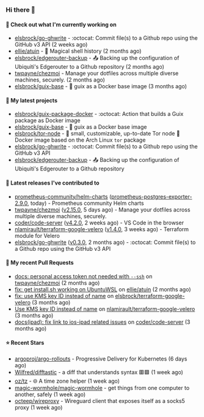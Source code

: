 ### Hi there 👋

#### 👷 Check out what I'm currently working on

- [elsbrock/go-ghwrite](https://github.com/elsbrock/go-ghwrite) - :octocat: Commit file(s) to a Github repo using the GitHub v3 API (2 weeks ago)
- [ellie/atuin](https://github.com/ellie/atuin) - 🐢 Magical shell history (2 months ago)
- [elsbrock/edgerouter-backup](https://github.com/elsbrock/edgerouter-backup) - :outbox_tray: Backing up the configuration of Ubiquiti&#39;s Edgerouter to a Github repository (2 months ago)
- [twpayne/chezmoi](https://github.com/twpayne/chezmoi) - Manage your dotfiles across multiple diverse machines, securely. (2 months ago)
- [elsbrock/guix-base](https://github.com/elsbrock/guix-base) - :whale: guix as a Docker base image (3 months ago)

#### 🌱 My latest projects

- [elsbrock/guix-package-docker](https://github.com/elsbrock/guix-package-docker) - :octocat: Action that builds a Guix package as Docker image
- [elsbrock/guix-base](https://github.com/elsbrock/guix-base) - :whale: guix as a Docker base image
- [elsbrock/tor-node](https://github.com/elsbrock/tor-node) - :rocket: small, customizable, up-to-date Tor node :whale: Docker image based on the Arch Linux `tor` package
- [elsbrock/go-ghwrite](https://github.com/elsbrock/go-ghwrite) - :octocat: Commit file(s) to a Github repo using the GitHub v3 API
- [elsbrock/edgerouter-backup](https://github.com/elsbrock/edgerouter-backup) - :outbox_tray: Backing up the configuration of Ubiquiti&#39;s Edgerouter to a Github repository

#### 🔭 Latest releases I've contributed to

- [prometheus-community/helm-charts](https://github.com/prometheus-community/helm-charts) ([prometheus-postgres-exporter-2.9.0](https://github.com/prometheus-community/helm-charts/releases/tag/prometheus-postgres-exporter-2.9.0), today) - Prometheus community Helm charts
- [twpayne/chezmoi](https://github.com/twpayne/chezmoi) ([v2.15.0](https://github.com/twpayne/chezmoi/releases/tag/v2.15.0), 5 days ago) - Manage your dotfiles across multiple diverse machines, securely.
- [coder/code-server](https://github.com/coder/code-server) ([v4.2.0](https://github.com/coder/code-server/releases/tag/v4.2.0), 2 weeks ago) - VS Code in the browser
- [nlamirault/terraform-google-velero](https://github.com/nlamirault/terraform-google-velero) ([v1.4.0](https://github.com/nlamirault/terraform-google-velero/releases/tag/v1.4.0), 3 weeks ago) - Terraform module for Velero
- [elsbrock/go-ghwrite](https://github.com/elsbrock/go-ghwrite) ([v0.3.0](https://github.com/elsbrock/go-ghwrite/releases/tag/v0.3.0), 2 months ago) - :octocat: Commit file(s) to a Github repo using the GitHub v3 API

#### 🔨 My recent Pull Requests

- [docs: personal access token not needed with `--ssh`](https://github.com/twpayne/chezmoi/pull/1818) on [twpayne/chezmoi](https://github.com/twpayne/chezmoi) (2 months ago)
- [fix: get install.sh working on UbuntuWSL](https://github.com/ellie/atuin/pull/260) on [ellie/atuin](https://github.com/ellie/atuin) (2 months ago)
- [fix: use KMS key ID instead of name](https://github.com/elsbrock/terraform-google-velero/pull/1) on [elsbrock/terraform-google-velero](https://github.com/elsbrock/terraform-google-velero) (3 months ago)
- [Use KMS key ID instead of name](https://github.com/nlamirault/terraform-google-velero/pull/27) on [nlamirault/terraform-google-velero](https://github.com/nlamirault/terraform-google-velero) (3 months ago)
- [docs(ipad): fix link to ios-ipad related issues](https://github.com/coder/code-server/pull/4651) on [coder/code-server](https://github.com/coder/code-server) (3 months ago)

#### ⭐ Recent Stars

- [argoproj/argo-rollouts](https://github.com/argoproj/argo-rollouts) - Progressive Delivery for Kubernetes (6 days ago)
- [Wilfred/difftastic](https://github.com/Wilfred/difftastic) - a diff that understands syntax 🟥🟩 (1 week ago)
- [oz/tz](https://github.com/oz/tz) - 🌐 A time zone helper (1 week ago)
- [magic-wormhole/magic-wormhole](https://github.com/magic-wormhole/magic-wormhole) - get things from one computer to another, safely (1 week ago)
- [octeep/wireproxy](https://github.com/octeep/wireproxy) - Wireguard client that exposes itself as a socks5 proxy (1 week ago)
